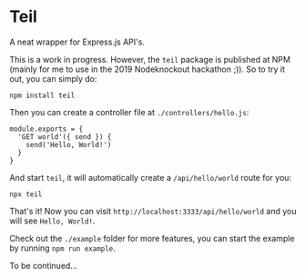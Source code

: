 # Teil

A neat wrapper for Express.js API's.

This is a work in progress. However, the `teil` package is published at NPM
(mainly for me to use in the 2019 Nodeknockout hackathon ;)). So to try it out,
you can simply do:

```
npm install teil
```

Then you can create a controller file at `./controllers/hello.js`:

```
module.exports = {
  'GET world'({ send }) {
    send('Hello, World!')
  }
}
```

And start `teil`, it will automatically create a `/api/hello/world` route for
you:

```
npx teil
```

That's it! Now you can visit `http://localhost:3333/api/hello/world` and you
will see `Hello, World!`.

Check out the `./example` folder for more features, you can start the example
by running `npm run example`.

To be continued...